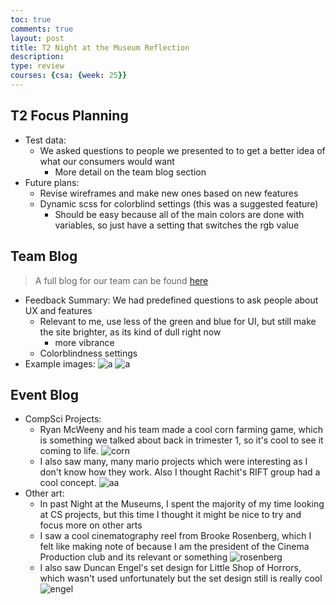```yaml
---
toc: true
comments: true
layout: post
title: T2 Night at the Museum Reflection
description: 
type: review
courses: {csa: {week: 25}}
---
```


## T2 Focus Planning

* Test data:
    - We asked questions to people we presented to to get a better idea of what our consumers would want
        * More detail on the team blog section
* Future plans:
    - Revise wireframes and make new ones based on new features
    - Dynamic scss for colorblind settings (this was a suggested feature)
        * Should be easy because all of the main colors are done with variables, so just have a setting that switches the rgb value

## Team Blog

> A full blog for our team can be found [here](https://github.com/John-sCC/jcc_frontend/issues/42)

* Feedback Summary: We had predefined questions to ask people about UX and features
    - Relevant to me, use less of the green and blue for UI, but still make the site brighter, as its kind of dull right now
        * more vibrance
    - Colorblindness settings
* Example images:
![a](https://i.ibb.co/2YYxWMJ/image.png)
![a](https://i.ibb.co/23htq3d/image.png)

## Event Blog

* CompSci Projects:
    - Ryan McWeeny and his team made a cool corn farming game, which is something we talked about back in trimester 1, so it's cool to see it coming to life.
    ![corn](https://i.ibb.co/449v4BS/image.png)
    - I also saw many, many mario projects which were interesting as I don't know how they work. Also I thought Rachit's RIFT group had a cool concept.
    ![aa](https://i.ibb.co/P90076H/image.png)
* Other art:
    - In past Night at the Museums, I spent the majority of my time looking at CS projects, but this time I thought it might be nice to try and focus more on other arts
    - I saw a cool cinematography reel from Brooke Rosenberg, which I felt like making note of because I am the president of the Cinema Production club and its relevant or something
    ![rosenberg](https://i.ibb.co/xmZpYjZ/image.png)
    - I also saw Duncan Engel's set design for Little Shop of Horrors, which wasn't used unfortunately but the set design still is really cool
    ![engel](https://i.ibb.co/n3vcrrx/image.png)
